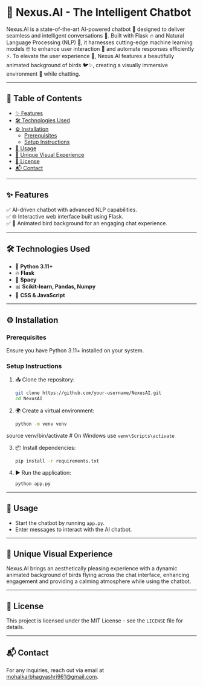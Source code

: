 # 🤖 Nexus.AI - The Intelligent Chatbot

Nexus.AI is a state-of-the-art AI-powered chatbot 🤖 designed to deliver seamless and intelligent conversations 💬. Built with Flask 🔥 and Natural Language Processing (NLP) 🧠, it harnesses cutting-edge machine learning models 🤓 to enhance user interaction 👥 and automate responses efficiently ⚡. To elevate the user experience 🎯, Nexus.AI features a beautifully animated background of birds 🐦✨, creating a visually immersive environment 🌅 while chatting.

---

## 📌 Table of Contents
- [✨ Features](#-features)
- [🛠️ Technologies Used](#-technologies-used)
- [⚙️ Installation](#-installation)
  - [Prerequisites](#prerequisites)
  - [Setup Instructions](#setup-instructions)
- [🚀 Usage](#-usage)
- [🎨 Unique Visual Experience](#-unique-visual-experience)
- [📜 License](#-license)
- [📬 Contact](#-contact)

---

## ✨ Features
✅ AI-driven chatbot with advanced NLP capabilities.  
✅ 🌐 Interactive web interface built using Flask.  
✅ 🎨 Animated bird background for an engaging chat experience.  

---

## 🛠️ Technologies Used
- 🐍 **Python 3.11+**
- 🔥 **Flask** 
- 🧠 **Spacy** 
- 📊 **Scikit-learn, Pandas, Numpy** 
- 🎨 **CSS & JavaScript** 

---

## ⚙️ Installation
### Prerequisites
Ensure you have Python 3.11+ installed on your system.

### Setup Instructions
1. 📥 Clone the repository:
   ```sh
   git clone https://github.com/your-username/NexusAI.git
   cd NexusAI
   
2. 🌍 Create a virtual environment:
   ```sh
   python -m venv venv
source venv/bin/activate  # On Windows use `venv\Scripts\activate`

3. 📦 Install dependencies:
   ```sh
   pip install -r requirements.txt

4. ▶️ Run the application:
   ```sh
   python app.py

---

## 🚀 Usage
- Start the chatbot by running `app.py`.
- Enter messages to interact with the AI chatbot.

---

## 🎨 Unique Visual Experience
Nexus.AI brings an aesthetically pleasing experience with a dynamic animated background of birds flying across the chat interface, enhancing engagement and providing a calming atmosphere while using the chatbot.

---

## 📜 License
This project is licensed under the MIT License - see the `LICENSE` file for details.

---

## 📬 Contact
For any inquiries, reach out via email at [mohalkarbhagyashri961@gmail.com](mailto:mohalkarbhagyashri961@gmail.com).

   
